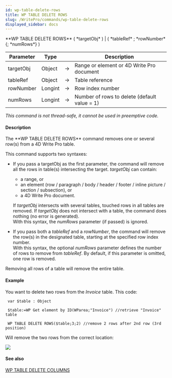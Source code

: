 ```yaml
---
id: wp-table-delete-rows
title: WP TABLE DELETE ROWS
slug: /WritePro/commands/wp-table-delete-rows
displayed_sidebar: docs
---
```


<!--REF #_command_.WP TABLE DELETE ROWS.Syntax-->**WP TABLE DELETE ROWS** ( *targetObj* ) | ( *tableRef* ; *rowNumber* {; *numRows*} )<!-- END REF-->
<!--REF #_command_.WP TABLE DELETE ROWS.Params-->
| Parameter | Type |  | Description |
| --- | --- | --- | --- |
| targetObj | Object | &#8594;  | Range or element or 4D Write Pro document |
| tableRef | Object | &#8594;  | Table reference |
| rowNumber | Longint | &#8594;  | Row index number |
| numRows | Longint | &#8594;  | Number of rows to delete (default value = 1) |

<!-- END REF-->

*This command is not thread-safe, it cannot be used in preemptive code.*


#### Description 

<!--REF #_command_.WP TABLE DELETE ROWS.Summary-->The **WP TABLE DELETE ROWS** command removes one or several row(s) from a 4D Write Pro table.<!-- END REF-->

This command supports two syntaxes:

* If you pass a targetObj as the first parameter, the command will remove all the rows in table(s) intersecting the target. *targetObj* can contain:  
   * a range, or  
   * an element (row / paragraph / body / header / footer / inline picture / section / subsection), or  
   * a 4D Write Pro document.  
         
   If *targetObj* intersects with several tables, touched rows in all tables are removed. If *targetObj* does not intersect with a table, the command does nothing (no error is generated).  
   With this syntax, the *numRows* parameter (if passed) is ignored.
* If you pass both a *tableRef* and a *rowNumber*, the command will remove the row(s) in the designated table, starting at the specified row index number.  
With this syntax, the optional *numRows* parameter defines the number of rows to remove from *tableRef*. By default, if this parameter is omitted, one row is removed.

Removing all rows of a table will remove the entire table.

#### Example 

You want to delete two rows from the *Invoice* table. This code:

```4d
 var $table : Object
 
 $table:=WP Get element by ID(WParea;"Invoice") //retrieve "Invoice" table
 
 WP TABLE DELETE ROWS($table;3;2) //remove 2 rows after 2nd row (3rd position)
```

Will remove the two rows from the correct location:

![](../../assets/en/WritePro/commands/pict4680306.en.png)

#### See also 

[WP TABLE DELETE COLUMNS](wp-table-delete-columns.md)  